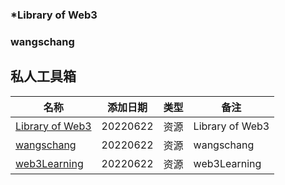 
### *Library of Web3


### wangschang


## 私人工具箱
| 名称 | 添加日期 | 类型 | 备注 |
| ------- | ------- | ------ | ---- |
|[Library of Web3](https://www.alexdphan.com/research/library-of-web3)|20220622|资源|Library of Web3|
|[wangschang](https://github.com/wangschang/web3.0)|20220622|资源|wangschang|
|[web3Learning](https://github.com/MultiSuperK/web3Learning)|20220622|资源|web3Learning|

